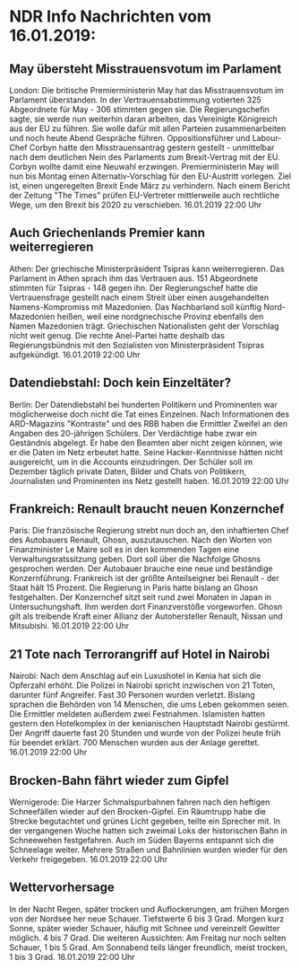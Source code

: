 # NDR Info Nachrichten vom 16.01.2019:


## May übersteht Misstrauensvotum im Parlament
London:	Die britische Premierministerin May hat das Misstrauensvotum im Parlament überstanden. In der Vertrauensabstimmung votierten 325 Abgeordnete für May - 306 stimmten gegen sie. Die Regierungschefin sagte, sie werde nun weiterhin daran arbeiten, das Vereinigte Königreich aus der EU zu führen. Sie wolle dafür mit allen Parteien zusammenarbeiten und noch heute Abend Gespräche führen. Oppositionsführer und Labour-Chef Corbyn hatte den Misstrauensantrag gestern gestellt - unmittelbar nach dem deutlichen Nein des Parlaments zum Brexit-Vertrag mit der EU. Corbyn wollte damit eine Neuwahl erzwingen. Premierministerin May will nun bis Montag einen Alternativ-Vorschlag für den EU-Austritt vorlegen. Ziel ist, einen ungeregelten Brexit Ende März zu verhindern. Nach einem Bericht der Zeitung "The Times" prüfen EU-Vertreter mittlerweile auch rechtliche Wege, um den Brexit bis 2020 zu verschieben. 16.01.2019 22:00 Uhr 

## Auch Griechenlands Premier kann weiterregieren
Athen:	Der griechische Ministerpräsident Tsipras kann weiterregieren. Das Parlament in Athen sprach ihm das Vertrauen aus. 151 Abgeordnete stimmten für Tsipras - 148 gegen ihn. Der Regierungschef hatte die Vertrauensfrage gestellt nach einem Streit über einen ausgehandelten Namens-Kompromiss mit Mazedonien. Das Nachbarland soll künftig Nord-Mazedonien heißen, weil eine nordgriechische Provinz ebenfalls den Namen Mazedonien trägt. Griechischen Nationalisten geht der Vorschlag nicht weit genug. Die rechte Anel-Partei hatte deshalb das Regierungsbündnis mit den Sozialisten von Ministerpräsident Tsipras aufgekündigt. 16.01.2019 22:00 Uhr 

## Datendiebstahl: Doch kein Einzeltäter?
Berlin: Der Datendiebstahl bei hunderten Politikern und Prominenten war möglicherweise doch nicht die Tat eines Einzelnen. Nach Informationen des ARD-Magazins "Kontraste" und des RBB haben die Ermittler Zweifel an den Angaben des 20-jährigen Schülers. Der Verdächtige habe zwar ein Geständnis abgelegt. Er habe den Beamten aber nicht zeigen können, wie er die Daten im Netz erbeutet hatte. Seine Hacker-Kenntnisse hätten nicht ausgereicht, um in die Accounts einzudringen. Der Schüler soll im Dezember täglich private Daten, Bilder und Chats von Politikern, Journalisten und Prominenten ins Netz gestellt haben. 16.01.2019 22:00 Uhr 

## Frankreich: Renault braucht neuen Konzernchef
Paris: Die französische Regierung strebt nun doch an, den inhaftierten Chef des Autobauers Renault, Ghosn, auszutauschen. Nach den Worten von Finanzminister Le Maire soll es in den kommenden Tagen eine Verwaltungsratssitzung geben. Dort soll über die Nachfolge Ghosns gesprochen werden. Der Autobauer brauche eine neue und beständige Konzernführung. Frankreich ist der größte Anteilseigner bei Renault - der Staat hält 15 Prozent. Die Regierung in Paris hatte bislang an Ghosn festgehalten. Der Konzernchef sitzt seit rund zwei Monaten in Japan in Untersuchungshaft. Ihm werden dort Finanzverstöße vorgeworfen. Ghosn gilt als treibende Kraft einer Allianz der Autohersteller Renault, Nissan und Mitsubishi. 16.01.2019 22:00 Uhr 

## 21 Tote nach Terrorangriff auf Hotel in Nairobi
Nairobi:	Nach dem Anschlag auf ein Luxushotel in Kenia hat sich die Opferzahl erhöht. Die Polizei in Nairobi spricht inzwischen von 21 Toten, darunter fünf Angreifer. Fast 30 Personen wurden verletzt. Bislang sprachen die Behörden von 14 Menschen, die ums Leben gekommen seien. Die Ermittler meldeten außerdem zwei Festnahmen. Islamisten hatten gestern den Hotelkomplex in der kenianischen Hauptstadt Nairobi gestürmt. Der Angriff dauerte fast 20 Stunden und wurde von der Polizei heute früh für beendet erklärt. 700 Menschen wurden aus der Anlage gerettet. 16.01.2019 22:00 Uhr 

## Brocken-Bahn fährt wieder zum Gipfel
Wernigerode: 	Die Harzer Schmalspurbahnen fahren nach den heftigen Schneefällen wieder auf den Brocken-Gipfel. Ein Räumtrupp habe die Strecke begutachtet und grünes Licht gegeben, teilte ein Sprecher mit. In der vergangenen Woche hatten sich zweimal Loks der historischen Bahn in Schneewehen festgefahren. Auch im Süden Bayerns entspannt sich die Schneelage weiter. Mehrere Straßen und Bahnlinien wurden wieder für den Verkehr freigegeben. 16.01.2019 22:00 Uhr 

## Wettervorhersage
In der Nacht Regen, später trocken und Auflockerungen, am frühen Morgen von der Nordsee her neue Schauer. Tiefstwerte 6 bis 3 Grad. Morgen kurz Sonne, später wieder Schauer, häufig mit Schnee und vereinzelt Gewitter möglich. 4 bis 7 Grad. Die weiteren Aussichten: Am Freitag nur noch selten Schauer, 1 bis 5 Grad. Am Sonnabend teils länger freundlich, meist trocken, 1 bis 3 Grad. 16.01.2019 22:00 Uhr 
